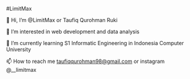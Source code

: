 #LimitMax

👋 Hi, I’m @LimitMax or Taufiq Qurohman Ruki

👀 I’m interested in web development and data analysis

🌱 I’m currently learning S1 Informatic Engineering in Indonesia Computer University

📫 How to reach me taufiqqurohman98@gmail.com or instagram @__limitmax
